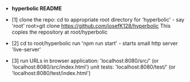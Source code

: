 * __hyperbolic README__

* [1] clone the repo: 
  cd to appropriate root directory for 'hyperbolic' - say 'root'
  root>git clone https://github.com/josefK128/hyperbolic
  This copies the repository at root/hyperbolic

* [2] cd to root/hyperbolic
  run 'npm run start' - starts small http server 'live-server'

* [3] run URLs in browser
  application: 'localhost:8080/src/' (or 'localhost:8080/src/index.html')
  unit tests: 'localhost:8080/test/' (or 'localhost:8080/test/index.html')
